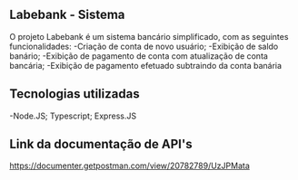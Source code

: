 ## Labebank - Sistema 

O projeto Labebank é um sistema bancário simplificado, com as seguintes funcionalidades:
-Criação de conta de novo usuário;
-Exibição de saldo banário;
-Exibição de pagamento de conta com atualização de conta bancária;
-Exibição de pagamento efetuado subtraindo da conta banária

## Tecnologias utilizadas

-Node.JS;
Typescript;
Express.JS

## Link da documentação de API's

https://documenter.getpostman.com/view/20782789/UzJPMata
